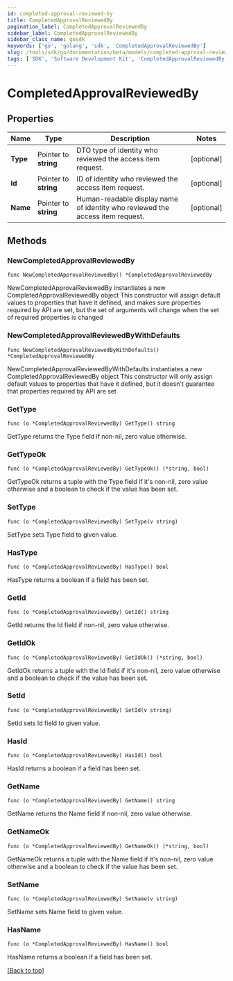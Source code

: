 ```yaml
---
id: completed-approval-reviewed-by
title: CompletedApprovalReviewedBy
pagination_label: CompletedApprovalReviewedBy
sidebar_label: CompletedApprovalReviewedBy
sidebar_class_name: gosdk
keywords: ['go', 'golang', 'sdk', 'CompletedApprovalReviewedBy'] 
slug: /tools/sdk/go/documentation/beta/models/completed-approval-reviewed-by
tags: ['SDK', 'Software Development Kit', 'CompletedApprovalReviewedBy']
---
```


# CompletedApprovalReviewedBy

## Properties

Name | Type | Description | Notes
------------ | ------------- | ------------- | -------------
**Type** | Pointer to **string** | DTO type of identity who reviewed the access item request. | [optional] 
**Id** | Pointer to **string** | ID of identity who reviewed the access item request. | [optional] 
**Name** | Pointer to **string** | Human-readable display name of identity who reviewed the access item request. | [optional] 

## Methods

### NewCompletedApprovalReviewedBy

`func NewCompletedApprovalReviewedBy() *CompletedApprovalReviewedBy`

NewCompletedApprovalReviewedBy instantiates a new CompletedApprovalReviewedBy object
This constructor will assign default values to properties that have it defined,
and makes sure properties required by API are set, but the set of arguments
will change when the set of required properties is changed

### NewCompletedApprovalReviewedByWithDefaults

`func NewCompletedApprovalReviewedByWithDefaults() *CompletedApprovalReviewedBy`

NewCompletedApprovalReviewedByWithDefaults instantiates a new CompletedApprovalReviewedBy object
This constructor will only assign default values to properties that have it defined,
but it doesn't guarantee that properties required by API are set

### GetType

`func (o *CompletedApprovalReviewedBy) GetType() string`

GetType returns the Type field if non-nil, zero value otherwise.

### GetTypeOk

`func (o *CompletedApprovalReviewedBy) GetTypeOk() (*string, bool)`

GetTypeOk returns a tuple with the Type field if it's non-nil, zero value otherwise
and a boolean to check if the value has been set.

### SetType

`func (o *CompletedApprovalReviewedBy) SetType(v string)`

SetType sets Type field to given value.

### HasType

`func (o *CompletedApprovalReviewedBy) HasType() bool`

HasType returns a boolean if a field has been set.

### GetId

`func (o *CompletedApprovalReviewedBy) GetId() string`

GetId returns the Id field if non-nil, zero value otherwise.

### GetIdOk

`func (o *CompletedApprovalReviewedBy) GetIdOk() (*string, bool)`

GetIdOk returns a tuple with the Id field if it's non-nil, zero value otherwise
and a boolean to check if the value has been set.

### SetId

`func (o *CompletedApprovalReviewedBy) SetId(v string)`

SetId sets Id field to given value.

### HasId

`func (o *CompletedApprovalReviewedBy) HasId() bool`

HasId returns a boolean if a field has been set.

### GetName

`func (o *CompletedApprovalReviewedBy) GetName() string`

GetName returns the Name field if non-nil, zero value otherwise.

### GetNameOk

`func (o *CompletedApprovalReviewedBy) GetNameOk() (*string, bool)`

GetNameOk returns a tuple with the Name field if it's non-nil, zero value otherwise
and a boolean to check if the value has been set.

### SetName

`func (o *CompletedApprovalReviewedBy) SetName(v string)`

SetName sets Name field to given value.

### HasName

`func (o *CompletedApprovalReviewedBy) HasName() bool`

HasName returns a boolean if a field has been set.


[[Back to top]](#) 


